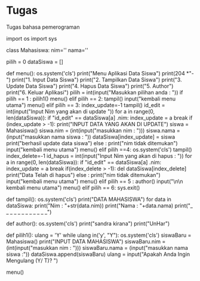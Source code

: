 # Tugas
Tugas bahasa pemerograman




import os
import sys

class Mahasiswa:
        nim=''
        nama=''

pilih = 0
dataSiswa = []

def menu():
    os.system('cls')
    print("Menu Aplikasi Data Siswa")
    print(204
    *"-")
    print("1. Input Data Siswa")
    print("2. Tampilkan Data Siswa")
    print("3. Update Data Siswa")
    print("4. Hapus Data Siswa")
    print("5. Author")
    print("6. Keluar Aplikasi")
    pilih = int(input("Masukkan pilihan anda : "))
    if pilih == 1 :
        pilih1()
        menu()
    elif pilih == 2:
        tampil()
        input("kembali menu utama")
        menu()
    elif pilih == 3:
        index_update=-1
        tampil()
        id_edit = int(input("Input Nim yang akan di update "))
        for a in range(0, len(dataSiswa)):
            if "id_edit" == dataSiswa[a] .nim:
                        index_update = a
                        break
        if (index_update > -1):
            print("INPUT DATA YANG AKAN DI UPDATE")
            siswa = Mahasiswa()
            siswa.nim = (int(input("masukkan nim : ")))
            siswa.nama = (input("masukkan nama siswa : "))
            dataSiswa[index_update] = siswa
            print("berhasil update data siswa")
        else : print("nim tidak ditemukan")
        input("kembali menu utama")
        menu()
    elif pilih ==4:
        os.system('cls')
        tampil()
        index_delete=-1
        id_hapus = int(input("Input Nim yang akan di hapus : "))
        for a in range(0, len(dataSiswa)):
            if "id_edit" == dataSiswa[a] .nim:
                        index_update = a
                        break
        if(index_delete > -1):
            del dataSiswa[index_delete]
            print("Data Telah di hapus")
        else : print("nim tidak ditemukan")
        input("kembali menu utama")
        menu()
    elif pilih == 5 :
        author()
        input("\n\n kembali menu utama")
        menu()
    elif pilih == 6:
        sys.exit()

def tampil():
    os.system('cls')
    print("DATA MAHASISWA")
    for data in dataSiswa:
        print("Nim : "+str(data.nim))
        print("Nama : "+data.nama)
        print("_ _ _ _ _ _ _ _ _ _ _ _")

def author():
    os.system('cls')
    print("sandra kirana")
    print("UnHar")

def pilih1():
    ulang = 'Y'
    while ulang in('y', "Y"):
        os.system('cls')
        siswaBaru = Mahasiswa()
        print("INPUT DATA MAHASISWA")
        siswaBaru.nim = (int(input("masukkan nim : ")))
        siswaBaru.nama = (input("masukkan nama siswa :"))
        dataSiswa.append(siswaBaru)
        ulang = input("Apakah Anda Ingin Mengulang (Y/ T)? ")

menu()
